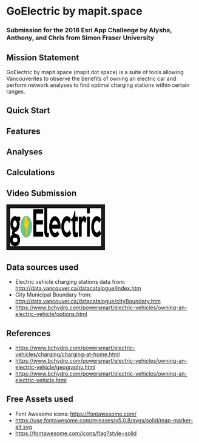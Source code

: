 # GoElectric by mapit.space
### Submission for the 2018 Esri App Challenge by Alysha, Anthony, and Chris from Simon Fraser University

## Mission Statement
GoElectric by mapit.space (mapit dot space) is a suite of tools allowing Vancouverites to observe the benefits
of owning an electric car and perform network analyses to find optimal charging stations within certain ranges.


## Quick Start


## Features


## Analyses


## Calculations


## Video Submission

<a href="http://www.youtube.com/watch?feature=player_embedded&v=YOUTUBE_VIDEO_ID_HERE
" target="_blank"><img src="imgs/go-electric.png" 
alt="Video" width="240" height="100" border="10" /></a>

## Data sources used
* Electric vehicle charging stations data from: http://data.vancouver.ca/datacatalogue/index.htm
* City Municipal Boundary from: http://data.vancouver.ca/datacatalogue/cityBoundary.htm
* https://www.bchydro.com/powersmart/electric-vehicles/owning-an-electric-vehicle/options.html

## References
* https://www.bchydro.com/powersmart/electric-vehicles/charging/charging-at-home.html
* https://www.bchydro.com/powersmart/electric-vehicles/owning-an-electric-vehicle/geography.html
* https://www.bchydro.com/powersmart/electric-vehicles/owning-an-electric-vehicle.html

## Free Assets used
* Font Awesome icons: https://fontawesome.com/
* https://use.fontawesome.com/releases/v5.0.8/svgs/solid/map-marker-alt.svg
* https://fontawesome.com/icons/flag?style=solid